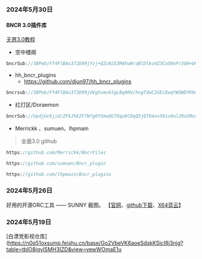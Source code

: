 ### 2024年5月30日

 ####  BNCR 3.0插件库
[无界3.0教程](https://notes.dsdog.tk/archives/1716304583708)

- 空中楼阁

```java
bncrSub://3BPeb/Ff4FlBAx372D99jYvj+QZcN253M4hwNraBlDlkcHZ3Co50nPr36N+UPUwByGOOlBqx00VAtjamL5r6HbE7eOYTWuOnjVZCTZZmO68=
```
- hh_bncr_plugins
	- https://github.com/djun97/hh_bncr_plugins
```java
bncrsub://3BPeb/Ff4FlBAx372D99jdVghsmvkSgLBq9KU/hngTdwC2GEcEwqYWSWDYKb6RfikHZG1cRp8/VvIGJ786YOuBlGXSIKXzAA1klCLP7Pc80=
```

- 红灯区/Doraemon
	
```java
bncrSub://UpdjUc6jid/ZFkJhEZFTW7g0Y5mwQGTOquKC0qQ3jQT64ov58iu9al29oSMuvxiCTRP7m7nb+GShLeXBM34f5alozVwSO6Rk83p/jSqH458=
```
- Merrickk 、sumuen、lhpmain
> 全面3.0 github
```java
https://github.com/Merrickk/BncrFiles

https://github.com/sumuen/Bncr_plugin

https://github.com/lhpmain/Bncr_plugins

```

### 2024年5月26日
好用的开源ORC工具 —— SUNNY 截图。
【[官网](https://sunny.xmuli.tech/zh/)、[github下载](https://github.com/XMuli/SunnyPages/releases)、[X64蓝云](https://cqmzgg.lanzn.com/ign1q1zt6tja)】


### 2024年5月19日
[白漂党影视仓库](https://n0q51oxsump.feishu.cn/base/Go2VbeVK6aoeSdskKSicI8j3njg?table=tblO8igylSMH3IZD&view=vewWOmaE1u






